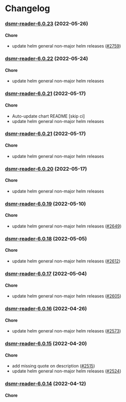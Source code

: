 # Changelog<br>


<a name="dsmr-reader-6.0.23"></a>
### [dsmr-reader-6.0.23](https://github.com/truecharts/apps/compare/dsmr-reader-6.0.22...dsmr-reader-6.0.23) (2022-05-26)

#### Chore

* update helm general non-major helm releases ([#2759](https://github.com/truecharts/apps/issues/2759))



<a name="dsmr-reader-6.0.22"></a>
### [dsmr-reader-6.0.22](https://github.com/truecharts/apps/compare/dsmr-reader-6.0.21...dsmr-reader-6.0.22) (2022-05-24)

#### Chore

* update helm general non-major helm releases



<a name="dsmr-reader-6.0.21"></a>
### [dsmr-reader-6.0.21](https://github.com/truecharts/apps/compare/dsmr-reader-6.0.20...dsmr-reader-6.0.21) (2022-05-17)

#### Chore

* Auto-update chart README [skip ci]
* update helm general non-major helm releases



<a name="dsmr-reader-6.0.21"></a>
### [dsmr-reader-6.0.21](https://github.com/truecharts/apps/compare/dsmr-reader-6.0.20...dsmr-reader-6.0.21) (2022-05-17)

#### Chore

* update helm general non-major helm releases



<a name="dsmr-reader-6.0.20"></a>
### [dsmr-reader-6.0.20](https://github.com/truecharts/apps/compare/dsmr-reader-6.0.19...dsmr-reader-6.0.20) (2022-05-17)

#### Chore

* update helm general non-major helm releases



<a name="dsmr-reader-6.0.19"></a>
### [dsmr-reader-6.0.19](https://github.com/truecharts/apps/compare/dsmr-reader-6.0.18...dsmr-reader-6.0.19) (2022-05-10)

#### Chore

* update helm general non-major helm releases ([#2649](https://github.com/truecharts/apps/issues/2649))



<a name="dsmr-reader-6.0.18"></a>
### [dsmr-reader-6.0.18](https://github.com/truecharts/apps/compare/dsmr-reader-6.0.17...dsmr-reader-6.0.18) (2022-05-05)

#### Chore

* update helm general non-major helm releases ([#2612](https://github.com/truecharts/apps/issues/2612))



<a name="dsmr-reader-6.0.17"></a>
### [dsmr-reader-6.0.17](https://github.com/truecharts/apps/compare/dsmr-reader-6.0.16...dsmr-reader-6.0.17) (2022-05-04)

#### Chore

* update helm general non-major helm releases ([#2605](https://github.com/truecharts/apps/issues/2605))



<a name="dsmr-reader-6.0.16"></a>
### [dsmr-reader-6.0.16](https://github.com/truecharts/apps/compare/dsmr-reader-6.0.15...dsmr-reader-6.0.16) (2022-04-26)

#### Chore

* update helm general non-major helm releases ([#2573](https://github.com/truecharts/apps/issues/2573))



<a name="dsmr-reader-6.0.15"></a>
### [dsmr-reader-6.0.15](https://github.com/truecharts/apps/compare/dsmr-reader-6.0.14...dsmr-reader-6.0.15) (2022-04-20)

#### Chore

* add missing quote on description ([#2515](https://github.com/truecharts/apps/issues/2515))
* update helm general non-major helm releases ([#2524](https://github.com/truecharts/apps/issues/2524))



<a name="dsmr-reader-6.0.14"></a>
### [dsmr-reader-6.0.14](https://github.com/truecharts/apps/compare/dsmr-reader-6.0.13...dsmr-reader-6.0.14) (2022-04-12)

#### Chore
